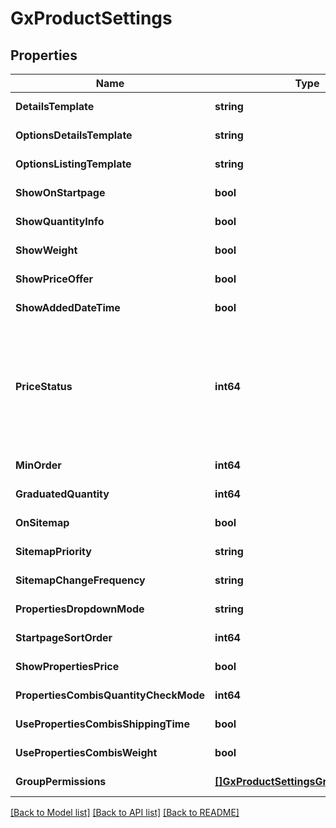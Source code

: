 # GxProductSettings

## Properties
Name | Type | Description | Notes
------------ | ------------- | ------------- | -------------
**DetailsTemplate** | **string** |  | [default to null]
**OptionsDetailsTemplate** | **string** |  | [default to null]
**OptionsListingTemplate** | **string** |  | [default to null]
**ShowOnStartpage** | **bool** |  | [default to null]
**ShowQuantityInfo** | **bool** |  | [default to null]
**ShowWeight** | **bool** |  | [default to null]
**ShowPriceOffer** | **bool** |  | [default to null]
**ShowAddedDateTime** | **bool** |  | [default to null]
**PriceStatus** | **int64** | Provide: \&quot;0\&quot; for normal, \&quot;1\&quot; for price on request and \&quot;2\&quot; for not available for purchase. | [default to null]
**MinOrder** | **int64** |  | [default to null]
**GraduatedQuantity** | **int64** |  | [default to null]
**OnSitemap** | **bool** |  | [default to null]
**SitemapPriority** | **string** |  | [default to null]
**SitemapChangeFrequency** | **string** |  | [default to null]
**PropertiesDropdownMode** | **string** |  | [default to null]
**StartpageSortOrder** | **int64** |  | [default to null]
**ShowPropertiesPrice** | **bool** |  | [default to null]
**PropertiesCombisQuantityCheckMode** | **int64** |  | [default to null]
**UsePropertiesCombisShippingTime** | **bool** |  | [default to null]
**UsePropertiesCombisWeight** | **bool** |  | [default to null]
**GroupPermissions** | [**[]GxProductSettingsGroupPermission**](GXProductSettingsGroupPermission.md) |  | [default to null]

[[Back to Model list]](../README.md#documentation-for-models) [[Back to API list]](../README.md#documentation-for-api-endpoints) [[Back to README]](../README.md)

